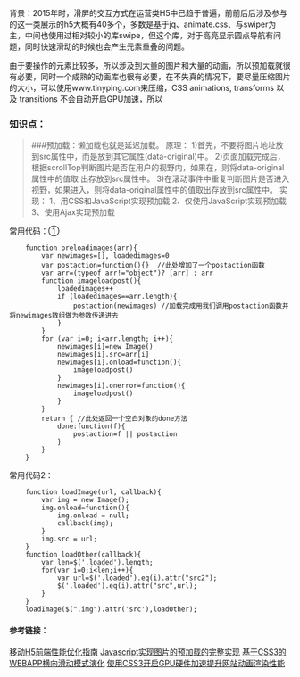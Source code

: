 <p>
背景：2015年时，滑屏的交互方式在运营类H5中已趋于普遍，前前后后涉及参与的这一类展示的h5大概有40多个，多数是基于jq、animate.css、与swiper为主，中间也使用过相对较小的库swipe，但这个库，对于高亮显示圆点导航有问题，同时快速滑动的时候也会产生元素重叠的问题。
</p>
<p>由于要操作的元素比较多，所以涉及到大量的图片和大量的动画，所以预加载就很有必要，同时一个成熟的动画库也很有必要，在不失真的情况下，要尽量压缩图片的大小，可以使用www.tinyping.com来压缩，CSS animations, transforms 以及 transitions 不会自动开启GPU加速，所以</p>


### 知识点：
> ###预加载：懒加载也就是延迟加载。
> 原理：
1)首先，不要将图片地址放到src属性中，而是放到其它属性(data-original)中。
2)页面加载完成后，根据scrollTop判断图片是否在用户的视野内，如果在，则将data-original属性中的值取  出存放到src属性中。
3)在滚动事件中重复判断图片是否进入视野，如果进入，则将data-original属性中的值取出存放到src属性中。
实现：
1、用CSS和JavaScript实现预加载
2、仅使用JavaScript实现预加载
3、使用Ajax实现预加载


常用代码：①
```
    function preloadimages(arr){   
        var newimages=[], loadedimages=0
        var postaction=function(){}  //此处增加了一个postaction函数
        var arr=(typeof arr!="object")? [arr] : arr
        function imageloadpost(){
            loadedimages++
            if (loadedimages==arr.length){
                postaction(newimages) //加载完成用我们调用postaction函数并将newimages数组做为参数传递进去
            }
        }
        for (var i=0; i<arr.length; i++){
            newimages[i]=new Image()
            newimages[i].src=arr[i]
            newimages[i].onload=function(){
                imageloadpost()
            }
            newimages[i].onerror=function(){
                imageloadpost()
            }
        }
        return { //此处返回一个空白对象的done方法
            done:function(f){
                postaction=f || postaction
            }
        }
    }
```

常用代码2：
```
  	function loadImage(url, callback){     
  	    var img = new Image();
  	    img.onload=function(){
  	        img.onload = null;
  	        callback(img);
  	    }
  	    img.src = url;
  	}
  	function loadOther(callback){
  		var len=$('.loaded').length;
  		for(var i=0;i<len;i++){		 	
  			var url=$('.loaded').eq(i).attr("src2");
  	 		$('.loaded').eq(i).attr("src",url);
  		}
  	}
  	loadImage($(".img").attr('src'),loadOther);
```



#### 参考链接：
[移动H5前端性能优化指南](http://www.cnblogs.com/langzi1989/p/5965819.html)
[Javascript实现图片的预加载的完整实现](http://www.cnblogs.com/mz121star/archive/2012/11/01/javascript_preloadimages.html)
[基于CSS3的WEBAPP横向滑动模式演化](http://ued.ctrip.com/blog/webapp-horizontal-sliding-mode-based-on-css3-evolution.html)
[使用CSS3开启GPU硬件加速提升网站动画渲染性能](http://blog.csdn.net/hsany330/article/details/50925260)